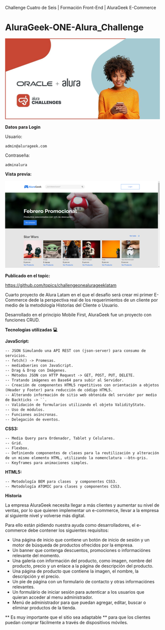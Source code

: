 Challenge Cuatro de Seis | Formación Front-End | AluraGeek E-Commerce

# AluraGeek-ONE-Alura_Challenge
![Challenge Alura Latam + Oracle](https://raw.githubusercontent.com/EduardoUT/AluraGeek-ONE-Alura_Challenge/master/assets/img/readme/challengeImage.jpg)




**Datos para Login**

Usuario:

    admin@alurageek.com

Contraseña:

    adminalura

**Vista previa:**

![Vista previa de AluraGeek E-Commerce](https://raw.githubusercontent.com/EduardoUT/AluraGeek-ONE-Alura_Challenge/master/assets/img/readme/AluraGeek.PNG)

**Publicado en el topic:**

https://github.com/topics/challengeonealurageeklatam

Cuarto proyecto de Alura Latam en el que el desafío será crear mi primer E-Commerce
dede la perspectiva real de los requerimientos de un cliente por medio de la
metodología Historias del Cliente o Usuario.

Desarrollado en el principio Mobile First, AluraGeek fue un proyecto con funciones CRUD.

**Tecnologías utilizadas :computer:**
  
**JavaScript:**
   
    -- JSON Simulando una API REST con (json-server) para consumo de servicios.
    -- fetch() -> Promesas.
    -- mediaQueries con JavaScript.
    -- Drag & Drop con Imágenes.
    -- Métodos JSON con HTTP Request -> GET, POST, PUT, DELETE.
    -- Tratando imágenes en Base64 para subir al Servidor.
    -- Creación de componentes HTML5 repetitivos con orientación a objetos (Header y Footer) para reducción de código HTML5.
    -- Alterando información de sitio web obtenida del servidor por medio de Backticks -> ``.
    -- Validación de formularios utilizando el objeto ValidityState.
    -- Uso de módulos.
    -- Funciones asíncronas.
    -- Delegación de eventos.
  
**CSS3:**
  
    -- Media Query para Ordenador, Tablet y Celulares.
    -- Grid.
    -- Flexbox.
    -- Definiendo componentes de clases para la reutilización y alteración de un mismo elemento HTML, utilizando la nomenclatura --btn-gris. 
    -- Keyframes para animaciones simples.
    
**HTML5:**
  
    -- Metodología BEM para clases  y componentes CSS3.
    -- Metodología ATOMIC para clases y componentes CSS3.
   
**Historia**

La empresa AluraGeek necesita llegar a más clientes y aumentar su nivel de ventas, por lo que quieren implementar un e-commerce, llevar a la empresa al siguiente nivel y volverse más digital.

Para ello están pidiendo nuestra ayuda como desarrolladores, el e-commerce debe contener los siguientes requisitos:
- Una página de inicio que contiene un botón de inicio de sesión y un motor de búsqueda de productos ofrecidos por la empresa.
- Un banner que contenga descuentos, promociones o informaciónes relevante del momento.
- Una galería con información del producto, como imagen, nombre del producto, precio y un enlace a la página de descripción del producto.
- Una página de producto que contiene la imagen, el nombre, la descripción y el precio.
- Un pie de página con un formulario de contacto y otras informaciónes relevantes.
- Un formulário de iniciar sesión para autenticar a los usuarios que quieran acceder al menu administrador. 
- Menú de administrador para que puedan agregar, editar, buscar o eliminar productos de la tienda.

** Es muy importante que el sitio sea adaptable ** para que los clientes puedan comprar fácilmente a través de dispositivos móviles.

